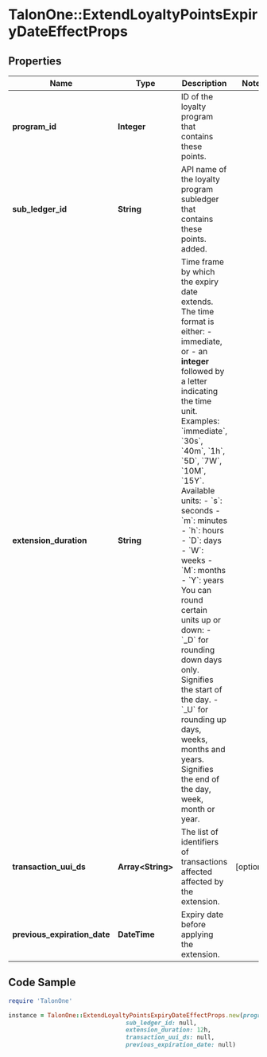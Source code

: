 # TalonOne::ExtendLoyaltyPointsExpiryDateEffectProps

## Properties

Name | Type | Description | Notes
------------ | ------------- | ------------- | -------------
**program_id** | **Integer** | ID of the loyalty program that contains these points. | 
**sub_ledger_id** | **String** | API name of the loyalty program subledger that contains these points. added. | 
**extension_duration** | **String** | Time frame by which the expiry date extends.  The time format is either: - immediate, or - an **integer** followed by a letter indicating the time unit.  Examples: &#x60;immediate&#x60;, &#x60;30s&#x60;, &#x60;40m&#x60;, &#x60;1h&#x60;, &#x60;5D&#x60;, &#x60;7W&#x60;, &#x60;10M&#x60;, &#x60;15Y&#x60;.  Available units:  - &#x60;s&#x60;: seconds - &#x60;m&#x60;: minutes - &#x60;h&#x60;: hours - &#x60;D&#x60;: days - &#x60;W&#x60;: weeks - &#x60;M&#x60;: months - &#x60;Y&#x60;: years  You can round certain units up or down: - &#x60;_D&#x60; for rounding down days only. Signifies the start of the day. - &#x60;_U&#x60; for rounding up days, weeks, months and years. Signifies the end of the day, week, month or year.  | 
**transaction_uui_ds** | **Array&lt;String&gt;** | The list of identifiers of transactions affected affected by the extension. | [optional] 
**previous_expiration_date** | **DateTime** | Expiry date before applying the extension. | 

## Code Sample

```ruby
require 'TalonOne'

instance = TalonOne::ExtendLoyaltyPointsExpiryDateEffectProps.new(program_id: null,
                                 sub_ledger_id: null,
                                 extension_duration: 12h,
                                 transaction_uui_ds: null,
                                 previous_expiration_date: null)
```


